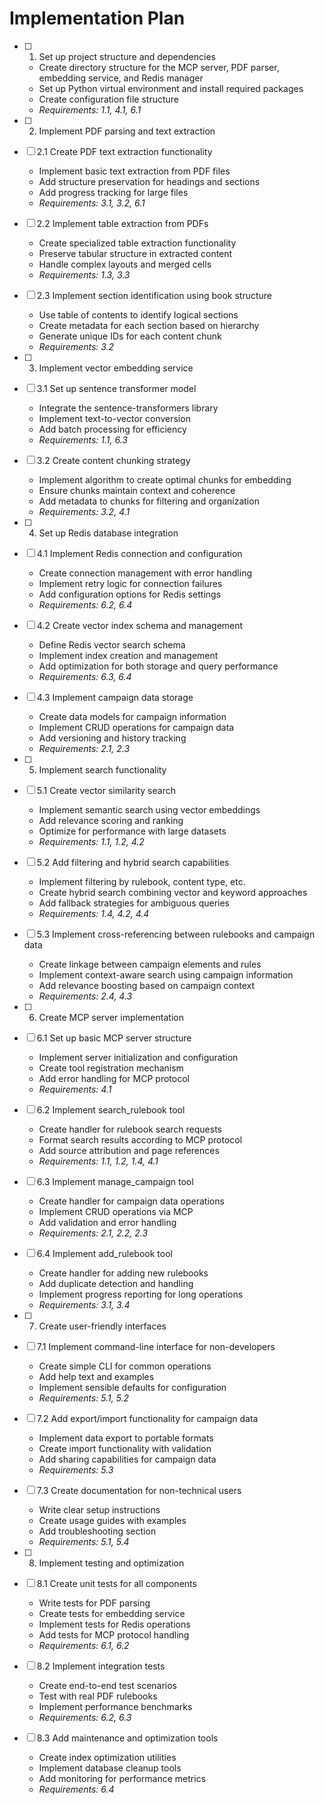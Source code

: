 # Implementation Plan

- [ ] 1. Set up project structure and dependencies
  - Create directory structure for the MCP server, PDF parser, embedding service, and Redis manager
  - Set up Python virtual environment and install required packages
  - Create configuration file structure
  - _Requirements: 1.1, 4.1, 6.1_

- [ ] 2. Implement PDF parsing and text extraction
- [ ] 2.1 Create PDF text extraction functionality
  - Implement basic text extraction from PDF files
  - Add structure preservation for headings and sections
  - Add progress tracking for large files
  - _Requirements: 3.1, 3.2, 6.1_

- [ ] 2.2 Implement table extraction from PDFs
  - Create specialized table extraction functionality
  - Preserve tabular structure in extracted content
  - Handle complex layouts and merged cells
  - _Requirements: 1.3, 3.3_

- [ ] 2.3 Implement section identification using book structure
  - Use table of contents to identify logical sections
  - Create metadata for each section based on hierarchy
  - Generate unique IDs for each content chunk
  - _Requirements: 3.2_

- [ ] 3. Implement vector embedding service
- [ ] 3.1 Set up sentence transformer model
  - Integrate the sentence-transformers library
  - Implement text-to-vector conversion
  - Add batch processing for efficiency
  - _Requirements: 1.1, 6.3_

- [ ] 3.2 Create content chunking strategy
  - Implement algorithm to create optimal chunks for embedding
  - Ensure chunks maintain context and coherence
  - Add metadata to chunks for filtering and organization
  - _Requirements: 3.2, 4.1_

- [ ] 4. Set up Redis database integration
- [ ] 4.1 Implement Redis connection and configuration
  - Create connection management with error handling
  - Implement retry logic for connection failures
  - Add configuration options for Redis settings
  - _Requirements: 6.2, 6.4_

- [ ] 4.2 Create vector index schema and management
  - Define Redis vector search schema
  - Implement index creation and management
  - Add optimization for both storage and query performance
  - _Requirements: 6.3, 6.4_

- [ ] 4.3 Implement campaign data storage
  - Create data models for campaign information
  - Implement CRUD operations for campaign data
  - Add versioning and history tracking
  - _Requirements: 2.1, 2.3_

- [ ] 5. Implement search functionality
- [ ] 5.1 Create vector similarity search
  - Implement semantic search using vector embeddings
  - Add relevance scoring and ranking
  - Optimize for performance with large datasets
  - _Requirements: 1.1, 1.2, 4.2_

- [ ] 5.2 Add filtering and hybrid search capabilities
  - Implement filtering by rulebook, content type, etc.
  - Create hybrid search combining vector and keyword approaches
  - Add fallback strategies for ambiguous queries
  - _Requirements: 1.4, 4.2, 4.4_

- [ ] 5.3 Implement cross-referencing between rulebooks and campaign data
  - Create linkage between campaign elements and rules
  - Implement context-aware search using campaign information
  - Add relevance boosting based on campaign context
  - _Requirements: 2.4, 4.3_

- [ ] 6. Create MCP server implementation
- [ ] 6.1 Set up basic MCP server structure
  - Implement server initialization and configuration
  - Create tool registration mechanism
  - Add error handling for MCP protocol
  - _Requirements: 4.1_

- [ ] 6.2 Implement search_rulebook tool
  - Create handler for rulebook search requests
  - Format search results according to MCP protocol
  - Add source attribution and page references
  - _Requirements: 1.1, 1.2, 1.4, 4.1_

- [ ] 6.3 Implement manage_campaign tool
  - Create handler for campaign data operations
  - Implement CRUD operations via MCP
  - Add validation and error handling
  - _Requirements: 2.1, 2.2, 2.3_

- [ ] 6.4 Implement add_rulebook tool
  - Create handler for adding new rulebooks
  - Add duplicate detection and handling
  - Implement progress reporting for long operations
  - _Requirements: 3.1, 3.4_

- [ ] 7. Create user-friendly interfaces
- [ ] 7.1 Implement command-line interface for non-developers
  - Create simple CLI for common operations
  - Add help text and examples
  - Implement sensible defaults for configuration
  - _Requirements: 5.1, 5.2_

- [ ] 7.2 Add export/import functionality for campaign data
  - Implement data export to portable formats
  - Create import functionality with validation
  - Add sharing capabilities for campaign data
  - _Requirements: 5.3_

- [ ] 7.3 Create documentation for non-technical users
  - Write clear setup instructions
  - Create usage guides with examples
  - Add troubleshooting section
  - _Requirements: 5.1, 5.4_

- [ ] 8. Implement testing and optimization
- [ ] 8.1 Create unit tests for all components
  - Write tests for PDF parsing
  - Create tests for embedding service
  - Implement tests for Redis operations
  - Add tests for MCP protocol handling
  - _Requirements: 6.1, 6.2_

- [ ] 8.2 Implement integration tests
  - Create end-to-end test scenarios
  - Test with real PDF rulebooks
  - Implement performance benchmarks
  - _Requirements: 6.2, 6.3_

- [ ] 8.3 Add maintenance and optimization tools
  - Create index optimization utilities
  - Implement database cleanup tools
  - Add monitoring for performance metrics
  - _Requirements: 6.4_